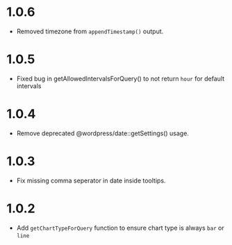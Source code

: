 # 1.0.6

- Removed timezone from `appendTimestamp()` output.

# 1.0.5

- Fixed bug in getAllowedIntervalsForQuery() to not return `hour` for default intervals

# 1.0.4

- Remove deprecated @wordpress/date::getSettings() usage.

# 1.0.3

- Fix missing comma seperator in date inside tooltips.

# 1.0.2

- Add `getChartTypeForQuery` function to ensure chart type is always `bar` or `line`
